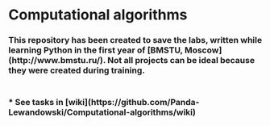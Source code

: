 # Computational algorithms
<h3> This repository has been created to save the labs, written while learning Python in the first year of [BMSTU, Moscow](http://www.bmstu.ru/). Not all projects can be ideal because they were created during training.<h3> <br>
* See tasks in [wiki](https://github.com/Panda-Lewandowski/Computational-algorithms/wiki)
